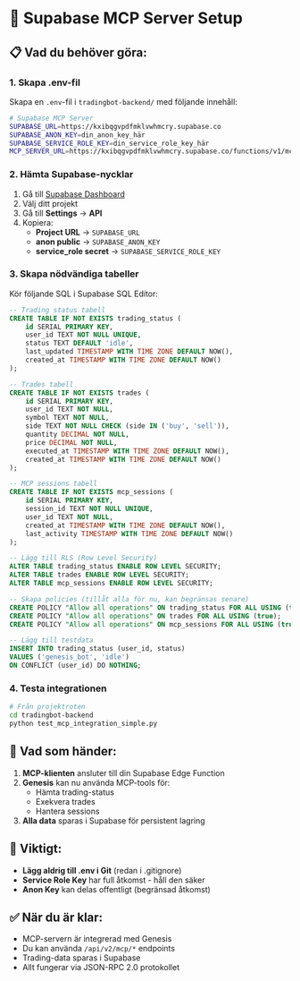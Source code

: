 # 🚀 Supabase MCP Server Setup

## 📋 **Vad du behöver göra:**

### **1. Skapa .env-fil**

Skapa en `.env`-fil i `tradingbot-backend/` med följande innehåll:

```bash
# Supabase MCP Server
SUPABASE_URL=https://kxibqgvpdfmklvwhmcry.supabase.co
SUPABASE_ANON_KEY=din_anon_key_här
SUPABASE_SERVICE_ROLE_KEY=din_service_role_key_här
MCP_SERVER_URL=https://kxibqgvpdfmklvwhmcry.supabase.co/functions/v1/mcp_server
```

### **2. Hämta Supabase-nycklar**

1. Gå till [Supabase Dashboard](https://supabase.com/dashboard)
2. Välj ditt projekt
3. Gå till **Settings** → **API**
4. Kopiera:
   - **Project URL** → `SUPABASE_URL`
   - **anon public** → `SUPABASE_ANON_KEY`
   - **service_role secret** → `SUPABASE_SERVICE_ROLE_KEY`

### **3. Skapa nödvändiga tabeller**

Kör följande SQL i Supabase SQL Editor:

```sql
-- Trading status tabell
CREATE TABLE IF NOT EXISTS trading_status (
    id SERIAL PRIMARY KEY,
    user_id TEXT NOT NULL UNIQUE,
    status TEXT DEFAULT 'idle',
    last_updated TIMESTAMP WITH TIME ZONE DEFAULT NOW(),
    created_at TIMESTAMP WITH TIME ZONE DEFAULT NOW()
);

-- Trades tabell
CREATE TABLE IF NOT EXISTS trades (
    id SERIAL PRIMARY KEY,
    user_id TEXT NOT NULL,
    symbol TEXT NOT NULL,
    side TEXT NOT NULL CHECK (side IN ('buy', 'sell')),
    quantity DECIMAL NOT NULL,
    price DECIMAL NOT NULL,
    executed_at TIMESTAMP WITH TIME ZONE DEFAULT NOW(),
    created_at TIMESTAMP WITH TIME ZONE DEFAULT NOW()
);

-- MCP sessions tabell
CREATE TABLE IF NOT EXISTS mcp_sessions (
    id SERIAL PRIMARY KEY,
    session_id TEXT NOT NULL UNIQUE,
    user_id TEXT NOT NULL,
    created_at TIMESTAMP WITH TIME ZONE DEFAULT NOW(),
    last_activity TIMESTAMP WITH TIME ZONE DEFAULT NOW()
);

-- Lägg till RLS (Row Level Security)
ALTER TABLE trading_status ENABLE ROW LEVEL SECURITY;
ALTER TABLE trades ENABLE ROW LEVEL SECURITY;
ALTER TABLE mcp_sessions ENABLE ROW LEVEL SECURITY;

-- Skapa policies (tillåt alla för nu, kan begränsas senare)
CREATE POLICY "Allow all operations" ON trading_status FOR ALL USING (true);
CREATE POLICY "Allow all operations" ON trades FOR ALL USING (true);
CREATE POLICY "Allow all operations" ON mcp_sessions FOR ALL USING (true);

-- Lägg till testdata
INSERT INTO trading_status (user_id, status)
VALUES ('genesis_bot', 'idle')
ON CONFLICT (user_id) DO NOTHING;
```

### **4. Testa integrationen**

```bash
# Från projektroten
cd tradingbot-backend
python test_mcp_integration_simple.py
```

## 🔧 **Vad som händer:**

1. **MCP-klienten** ansluter till din Supabase Edge Function
2. **Genesis** kan nu använda MCP-tools för:
   - Hämta trading-status
   - Exekvera trades
   - Hantera sessions
3. **Alla data** sparas i Supabase för persistent lagring

## 🚨 **Viktigt:**

- **Lägg aldrig till .env i Git** (redan i .gitignore)
- **Service Role Key** har full åtkomst - håll den säker
- **Anon Key** kan delas offentligt (begränsad åtkomst)

## ✅ **När du är klar:**

- MCP-servern är integrerad med Genesis
- Du kan använda `/api/v2/mcp/*` endpoints
- Trading-data sparas i Supabase
- Allt fungerar via JSON-RPC 2.0 protokollet
